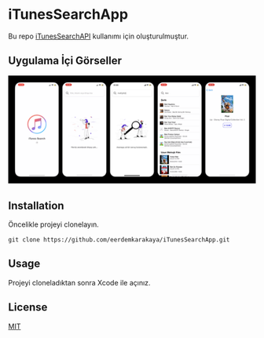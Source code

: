 
# iTunesSearchApp

Bu repo [iTunesSearchAPI](https://developer.apple.com/library/archive/documentation/AudioVideo/Conceptual/iTuneSearchAPI/index.html#//apple_ref/doc/uid/TP40017632-CH3-SW1) kullanımı için oluşturulmuştur.

## Uygulama İçi Görseller

![Sample Picture](https://github.com/eerdemkarakaya/iTunesSearchApp/blob/main/scenes.png)

## Installation

Öncelikle projeyi clonelayın.
```
git clone https://github.com/eerdemkarakaya/iTunesSearchApp.git
```  

## Usage  

Projeyi cloneladıktan sonra Xcode ile açınız.

## License

[MIT](https://choosealicense.com/licenses/mit/)
